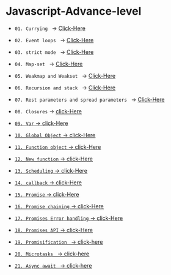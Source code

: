# Javascript-Advance-level

* `01. Currying ` -> <u> [Click-Here](./js/01.%20Currying.js) </u>

* `02. Event loops ` -> <u> [Click-Here](./js/02.%20Event%20loops.js) </u>


* `03. strict mode ` -> <u> [Click-Here](./js/03.%20%20strict%20mode.js) </u>

* `04. Map-set ` -> <u> [Click-Here](./js/04.%20Map-set.js) </u>

* `05. Weakmap and Weakset ` -> <u> [Click-Here](./js/05.WeakMap%20and%20Weakset.js) </u>

* `06. Recursion and stack ` -> <u> [Click-Here](./js/06.%20Recursion%20and%20stack.js) </u>

* `07. Rest parameters and spread parameters ` -> <u> [Click-Here](./js/07.%20Rest%20parameters%20and%20spread%20syntax.js) </u>


* `08. Closures` -> <u> [click-Here](./js/08.%20Closure.js)

* `09. Var` -> <u> [click-Here](./js/09.%20Var.js)

* `10. Global Object` -> <u> [click-Here](./js/10.%20Global%20object.js)

* `11. Function object` -> <u> [click-Here](./js/11.%20Function%20object.js)

* `12. New function` -> <u> [click-Here](./js/12.%20New%20function.js)

* `13. Scheduling` -> <u> [click-Here](./js/13.%20Scheduling.js)

* `14. callback` -> <u> [click-Here](./js/14.%20Callback.js)

* `15. Promise` -> <u> [click-Here](./js/15.%20Promise.js)

* `16. Promise chaining` -> <u> [click-Here](./js/16.%20Promises%20chaining.js)

* `17. Promises Error handling` -> <u> [click-Here](./js/17.%20Promises%20Error%20handling.js)

* `18. Promises API` -> <u> [click-Here](./js/18.%20Promise%20API.js)

* `19. Promisification ` -> <u> [click-here](./js/19.%20Promisification.js)

*  `20. Microtasks ` -> <u> [click-here](./js/20.%20Microtasks%20.js)

*  `21. Async await ` -> <u> [click-here](./js/21.%20Async%20await.js)






